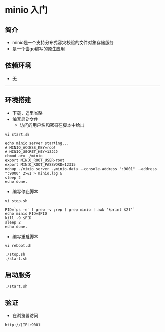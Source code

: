 # minio 入门

## 简介
- minio是一个支持分布式容灾校验的文件对象存储服务
- 是一个由go编写的原生应用

## 依赖环境
- 无

---
## 环境搭建
- 下载，这里省略
- 编写启动文件
    - 访问的用户名和密码在脚本中给出
```shell script
vi start.sh
```
```shell script
echo minio server starting...
# MINIO_ACCESS_KEY=root
# MINIO_SECRET_KEY=12315
chmod a+x ./minio
export MINIO_ROOT_USER=root
export MINIO_ROOT_PASSWORD=12315
nohup ./minio server ./minio-data --console-address ":9001" --address ":9000" 2>&1 > minio.log &
sleep 2
echo done.
```
- 编写停止脚本
```shell script
vi stop.sh
```
```shell script
PID=`ps -ef | grep -v grep | grep minio | awk '{print $2}'`
echo minio PID=$PID
kill -9 $PID
sleep 2
echo done.
```
- 编写重启脚本
```shell script
vi reboot.sh
```
```shell script
./stop.sh
./start.sh
```

## 启动服务
```shell script
./start.sh
```

## 验证
- 在浏览器访问
```shell script
http://[IP]:9001
```


